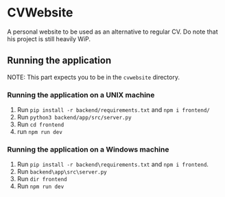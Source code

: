 # CVWebsite

A personal website to be used as an alternative to regular CV.
Do note that his project is still heavily WiP.

## Running the application

NOTE: This part expects you to be in the `cvwebsite` directory.

### Running the application on a UNIX machine

1. Run `pip install -r backend/requirements.txt` and `npm i frontend/`
2. Run `python3 backend/app/src/server.py`
3. Run `cd frontend`
4. run `npm run dev`

### Running the application on a Windows machine

1. Run `pip install -r backend\requirements.txt` and `npm i frontend`.
2. Run `backend\app\src\server.py`
3. Run `dir frontend`
4. Run `npm run dev`
